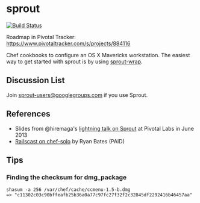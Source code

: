 # sprout

[![Build Status](https://travis-ci.org/pivotal-sprout/sprout.png?branch=master)](https://travis-ci.org/pivotal-sprout/sprout)

Roadmap in Pivotal Tracker: https://www.pivotaltracker.com/s/projects/884116

Chef cookbooks to configure an OS X Mavericks workstation. The easiest way 
to get started with sprout is by using [sprout-wrap](https://github.com/pivotal-sprout/sprout-wrap).

## Discussion List

  Join [sprout-users@googlegroups.com](https://groups.google.com/forum/#!forum/sprout-users) if you use Sprout.

## References

* Slides from @hiremaga's [lightning talk on Sprout](http://sprout-talk.cfapps.io/) at Pivotal Labs in June 2013
* [Railscast on chef-solo](http://railscasts.com/episodes/339-chef-solo-basics) by Ryan Bates (PAID)

## Tips

### Finding the checksum for dmg_package

```
shasum -a 256 /var/chef/cache/ccmenu-1.5-b.dmg
=> "c11302c03c90bffeafb25b36a0a77c97fc27f32f2c32845df2292416b46457aa"
```
